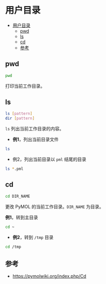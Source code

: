 # 用户目录

- [用户目录](#用户目录)
  - [pwd](#pwd)
  - [ls](#ls)
  - [cd](#cd)
  - [参考](#参考)

## pwd

```sh
pwd
```

打印当前工作目录。

## ls

```sh
ls [pattern]
dir [pattern]
```

`ls` 列出当前工作目录的内容。

- **例1**，列出当前目录文件

```sh
ls
```

- 例2，列出当前目录以 `pml` 结尾的目录

```sh
ls *.pml
```

## cd

```sh
cd DIR_NAME
```

更改 PyMOL 的当前工作目录。`DIR_NAME` 为目录。

**例1**，转到主目录

```sh
cd ~
```

- **例2**，转到 `/tmp` 目录

```sh
cd /tmp
```

## 参考

- https://pymolwiki.org/index.php/Cd
